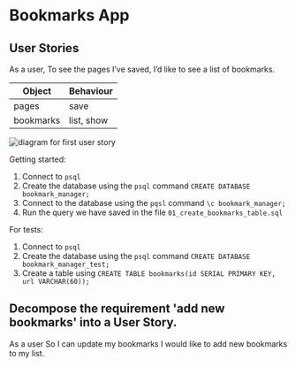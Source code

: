 # Bookmarks App

## User Stories

As a user,
To see the pages I’ve saved,
I’d like to see a list of bookmarks.

Object | Behaviour
------ | ---------
pages | save
bookmarks | list, show

![diagram for first user story](https://i.imgur.com/OCZvWaH.png)

Getting started:

1. Connect to `psql`
2. Create the database using the `psql` command `CREATE DATABASE bookmark_manager;`
3. Connect to the database using the `pqsl` command `\c bookmark_manager;`
4. Run the query we have saved in the file `01_create_bookmarks_table.sql`

For tests:

1. Connect to `psql`
2. Create the database using the `psql` command `CREATE DATABASE bookmark_manager_test;`
3. Create a table using  ``CREATE TABLE bookmarks(id SERIAL PRIMARY KEY, url VARCHAR(60));``
<!-- 4. Run the query we have saved in the file `01_create_bookmarks_table.sql` -->

## Decompose the requirement 'add new bookmarks' into a User Story.

As a user
So I can update my bookmarks
I would like to add new bookmarks to my list.
